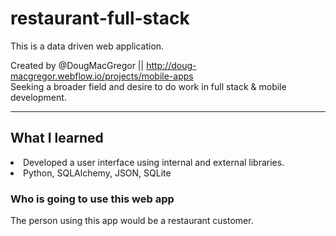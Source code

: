 # restaurant-full-stack 
This is a data driven web application. 

Created by @DougMacGregor || http://doug-macgregor.webflow.io/projects/mobile-apps <br>
Seeking a broader field and desire to do work in full stack & mobile development.
<hr>

## What I learned
<li>Developed a user interface using internal and external libraries.</li>
<li>Python, SQLAlchemy, JSON, SQLite</li>

### Who is going to use this web app 
The person using this app would be a restaurant customer.
